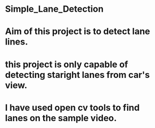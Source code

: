 # Simple_Lane_Detection
# Aim of this project is to detect lane lines.
# this project is only capable of detecting staright lanes from car's view.
# I have used open cv tools to find lanes on the sample video.
